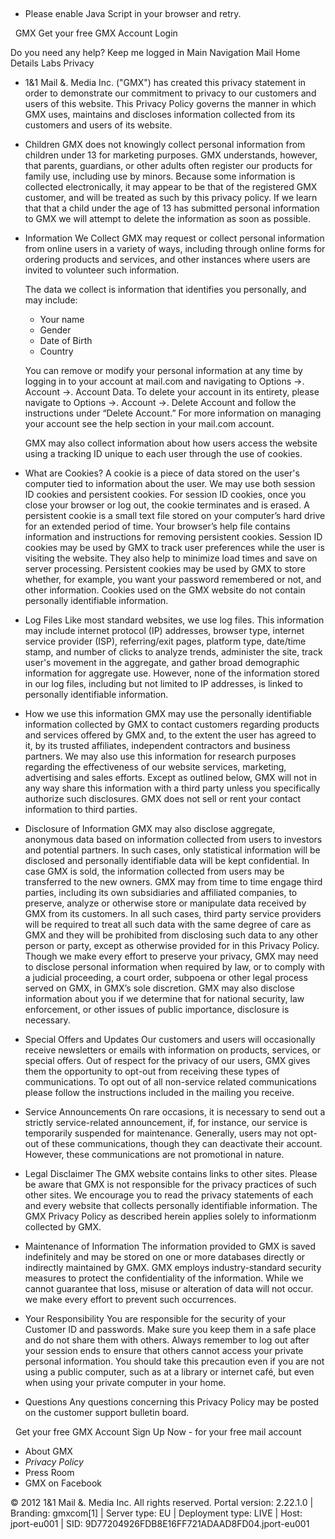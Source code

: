  

*   Please enable Java Script in your browser and retry.

  GMX Get your free GMX Account Login

Do you need any help? Keep me logged in Main Navigation Mail Home Details Labs Privacy

*   1&1 Mail &. Media Inc. ("GMX") has created this privacy statement in order to demonstrate our commitment to privacy to our customers and users of this website. This Privacy Policy governs the manner in which GMX uses, maintains and discloses information collected from its customers and users of its website.
*   Children GMX does not knowingly collect personal information from children under 13 for marketing purposes. GMX understands, however, that parents, guardians, or other adults often register our products for family use, including use by minors. Because some information is collected electronically, it may appear to be that of the registered GMX customer, and will be treated as such by this privacy policy. If we learn that that a child under the age of 13 has submitted personal information to GMX we will attempt to delete the information as soon as possible.
*   Information We Collect GMX may request or collect personal information from online users in a variety of ways, including through online forms for ordering products and services, and other instances where users are invited to volunteer such information.  
      
    The data we collect is information that identifies you personally, and may include:
    
    *   Your name
    *   Gender
    *   Date of Birth
    *   Country  
          
        
    
    You can remove or modify your personal information at any time by logging in to your account at mail.com and navigating to Options ->. Account ->. Account Data. To delete your account in its entirety, please navigate to Options ->. Account ->. Delete Account and follow the instructions under “Delete Account.” For more information on managing your account see the help section in your mail.com account.  
      
    GMX may also collect information about how users access the website using a tracking ID unique to each user through the use of cookies.
*   What are Cookies? A cookie is a piece of data stored on the user's computer tied to information about the user. We may use both session ID cookies and persistent cookies. For session ID cookies, once you close your browser or log out, the cookie terminates and is erased. A persistent cookie is a small text file stored on your computer’s hard drive for an extended period of time. Your browser’s help file contains information and instructions for removing persistent cookies. Session ID cookies may be used by GMX to track user preferences while the user is visiting the website. They also help to minimize load times and save on server processing. Persistent cookies may be used by GMX to store whether, for example, you want your password remembered or not, and other information. Cookies used on the GMX website do not contain personally identifiable information.
*   Log Files Like most standard websites, we use log files. This information may include internet protocol (IP) addresses, browser type, internet service provider (ISP), referring/exit pages, platform type, date/time stamp, and number of clicks to analyze trends, administer the site, track user's movement in the aggregate, and gather broad demographic information for aggregate use. However, none of the information stored in our log files, including but not limited to IP addresses, is linked to personally identifiable information.
*   How we use this information GMX may use the personally identifiable information collected by GMX to contact customers regarding products and services offered by GMX and, to the extent the user has agreed to it, by its trusted affiliates, independent contractors and business partners. We may also use this information for research purposes regarding the effectiveness of our website services, marketing, advertising and sales efforts. Except as outlined below, GMX will not in any way share this information with a third party unless you specifically authorize such disclosures. GMX does not sell or rent your contact information to third parties.
*   Disclosure of Information GMX may also disclose aggregate, anonymous data based on information collected from users to investors and potential partners. In such cases, only statistical information will be disclosed and personally identifiable data will be kept confidential. In case GMX is sold, the information collected from users may be transferred to the new owners. GMX may from time to time engage third parties, including its own subsidiaries and affiliated companies, to preserve, analyze or otherwise store or manipulate data received by GMX from its customers. In all such cases, third party service providers will be required to treat all such data with the same degree of care as GMX and they will be prohibited from disclosing such data to any other person or party, except as otherwise provided for in this Privacy Policy. Though we make every effort to preserve your privacy, GMX may need to disclose personal information when required by law, or to comply with a judicial proceeding, a court order, subpoena or other legal process served on GMX, in GMX’s sole discretion. GMX may also disclose information about you if we determine that for national security, law enforcement, or other issues of public importance, disclosure is necessary.
*   Special Offers and Updates Our customers and users will occasionally receive newsletters or emails with information on products, services, or special offers. Out of respect for the privacy of our users, GMX gives them the opportunity to opt-out from receiving these types of communications. To opt out of all non-service related communications please follow the instructions included in the mailing you receive.
*   Service Announcements On rare occasions, it is necessary to send out a strictly service-related announcement, if, for instance, our service is temporarily suspended for maintenance. Generally, users may not opt-out of these communications, though they can deactivate their account. However, these communications are not promotional in nature.
*   Legal Disclaimer The GMX website contains links to other sites. Please be aware that GMX is not responsible for the privacy practices of such other sites. We encourage you to read the privacy statements of each and every website that collects personally identifiable information. The GMX Privacy Policy as described herein applies solely to informationm collected by GMX.
*   Maintenance of Information The information provided to GMX is saved indefinitely and may be stored on one or more databases directly or indirectly maintained by GMX. GMX employs industry-standard security measures to protect the confidentiality of the information. While we cannot guarantee that loss, misuse or alteration of data will not occur. we make every effort to prevent such occurrences.
*   Your Responsibility You are responsible for the security of your Customer ID and passwords. Make sure you keep them in a safe place and do not share them with others. Always remember to log out after your session ends to ensure that others cannot access your private personal information. You should take this precaution even if you are not using a public computer, such as at a library or internet café, but even when using your private computer in your home.
*   Questions Any questions concerning this Privacy Policy may be posted on the customer support bulletin board.

  Get your free GMX Account Sign Up Now - for your free mail account  

*   About GMX
*   _Privacy Policy_
*   Press Room
*   GMX on Facebook

© 2012 1&1 Mail &. Media Inc. All rights reserved. Portal version: 2.22.1.0 | Branding: gmxcom\[1\] | Server type: EU | Deployment type: LIVE | Host: jport-eu001 | SID: 9D77204926FDB8E16FF721ADAAD8FD04.jport-eu001